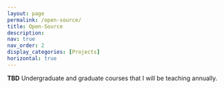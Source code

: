 ```yaml
---
layout: page
permalink: /open-source/
title: Open-Source
description:
nav: true
nav_order: 2
display_categories: [Projects]
horizontal: true
---
```



<!-- 
---
layout: page_projects
permalink: /project/
title: Project
description: >
nav: true
nav_order: 3
display_categories: [Projects]
horizontal: true
---

<b>TBD</b> The research projects that our AdvML-Group have been actively engaged in recently. -->


<b>TBD</b> Undergraduate and graduate courses that I will be teaching annually.

<!-- ***

#### Data Science (CS3102, CS2020303)
- Fall 2023
- Spring 2023
- Fall 2022

***

#### Deep Learning (CS3201, CS2030304)
- Spring 2024
- Spring 2023

***

#### Machine Learning (CS1030068, CS6030303)
- Fall 2023
- Spring 2023
- Spring 2022

***

#### Artificial Intelligence and Machine Learning (CS1040194)
- Spring 2024 -->